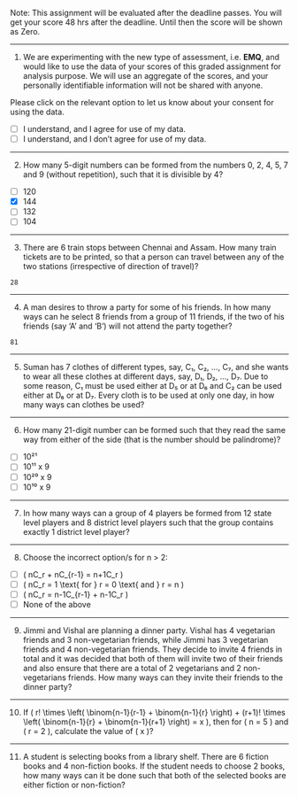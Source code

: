 Note: This assignment will be evaluated after the deadline passes. You will get your score 48 hrs after the deadline. Until then the score will be shown as Zero.

---

1) We are experimenting with the new type of assessment, i.e. **EMQ**, and would like to use the data of your scores of this graded assignment for analysis purpose. We will use an aggregate of the scores, and your personally identifiable information will not be shared with anyone.  

Please click on the relevant option to let us know about your consent for using the data.  

- [ ] I understand, and I agree for use of my data.  
- [ ] I understand, and I don’t agree for use of my data.  

---

2) How many 5-digit numbers can be formed from the numbers 0, 2, 4, 5, 7 and 9 (without repetition), such that it is divisible by 4?  

- [ ] 120  
- [x] 144  
- [ ] 132  
- [ ] 104  

---

3) There are 6 train stops between Chennai and Assam. How many train tickets are to be printed, so that a person can travel between any of the two stations (irrespective of direction of travel)?  
```
28
```

---

4) A man desires to throw a party for some of his friends. In how many ways can he select 8 friends from a group of 11 friends, if the two of his friends (say ‘A’ and ‘B’) will not attend the party together?  
```
81
```

---

5) Suman has 7 clothes of different types, say, C₁, C₂, ..., C₇, and she wants to wear all these clothes at different days, say, D₁, D₂, ..., D₇. Due to some reason, C₁ must be used either at D₅ or at D₆ and C₂ can be used either at D₆ or at D₇. Every cloth is to be used at only one day, in how many ways can clothes be used?  

---

6) How many 21-digit number can be formed such that they read the same way from either of the side (that is the number should be palindrome)?  
- [ ] 10²¹  
- [ ] 10¹¹ x 9  
- [ ] 10²⁰ x 9  
- [ ] 10¹⁰ x 9  

---

7) In how many ways can a group of 4 players be formed from 12 state level players and 8 district level players such that the group contains exactly 1 district level player?  

---

8) Choose the incorrect option/s for n > 2:  
- [ ] \( nC_r + nC_{r-1} = n+1C_r \)  
- [ ] \( nC_r = 1 \text{ for } r = 0 \text{ and } r = n \)  
- [ ] \( nC_r = n-1C_{r-1} + n-1C_r \)  
- [ ] None of the above  

---

9) Jimmi and Vishal are planning a dinner party. Vishal has 4 vegetarian friends and 3 non-vegetarian friends, while Jimmi has 3 vegetarian friends and 4 non-vegetarian friends. They decide to invite 4 friends in total and it was decided that both of them will invite two of their friends and also ensure that there are a total of 2 vegetarians and 2 non-vegetarians friends. How many ways can they invite their friends to the dinner party?  

---

10) If \( r! \times \left( \binom{n-1}{r-1} + \binom{n-1}{r} \right) + (r+1)! \times \left( \binom{n-1}{r} + \binom{n-1}{r+1} \right) = x \), then for \( n = 5 \) and \( r = 2 \), calculate the value of \( x \)?  


---

11) A student is selecting books from a library shelf. There are 6 fiction books and 4 non-fiction books. If the student needs to choose 2 books, how many ways can it be done such that both of the selected books are either fiction or non-fiction?  

